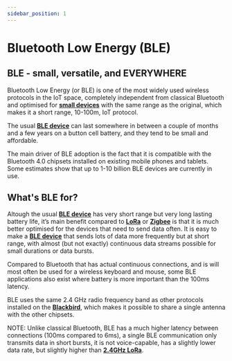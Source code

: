 ```yaml
---
sidebar_position: 1
---
```


# Bluetooth Low Energy (BLE)

## BLE - small, versatile, and EVERYWHERE
Bluetooth Low Energy (or BLE) is one of the most widely used wireless protocols in the IoT space, completely independent from classical Bluetooth and optimised for **[small devices](docs/Chirp-Wiki/Hardware/BLE-devices.md)** with the same range as the original, which makes it a short range, 10-100m, IoT protocol. 

The usual **[BLE device](docs/Chirp-Wiki/Hardware/BLE-devices.md)** can last somewhere in between a couple of months and a few years on a button cell battery, and they tend to be small and affordable. 

The main driver of BLE adoption is the fact that it is compatible with the Bluetooth 4.0 chipsets installed on existing mobile phones and tablets. Some estimates show that up to 1-10 billion BLE devices are currently in use.

## What's BLE for?

Altough the usual **[BLE device](docs/Chirp-Wiki/Hardware/BLE-devices.md)** has very short range but very long lasting battery life, it’s main benefit compared to **[LoRa]( docs/Chirp-Wiki/IoT-Protocols/LoRa/LoRa-intro.md)** or **[Zigbee](docs/Chirp-Wiki/IoT-Protocols/Zigbee/Zigbee-intro.md)** is that it is much better optimised for the devices that need to send data often. It is easy to make a **[BLE device](docs/Chirp-Wiki/Hardware/BLE-devices.md)** that sends lots of data more frequently but at short range, with almost (but not exactly) continuous data streams possible for small durations or data bursts. 

Compared to Bluetooth that has actual continuous connections, and is will most often be used for a wireless keyboard and mouse, some BLE applications also exist where battery is more important than the 100ms latency.

BLE uses the same 2.4 GHz radio frequency band as other protocols installed on the **[Blackbird](docs/Chirp-Wiki/Hardware/Blackbird.md)**, which makes it possible to share a single antenna with the other chipsets.

NOTE: Unlike classical Bluetooth, BLE has a much higher latency between connections (100ms compared to 6ms), a single BLE communication only transmits data in short bursts, it is not voice-capable, has a slightly lower data rate, but slightly higher than **[2.4GHz LoRa](docs/Chirp-Wiki/IoT-Protocols/LoRa/Dual-band-LoRa.md)**. 
